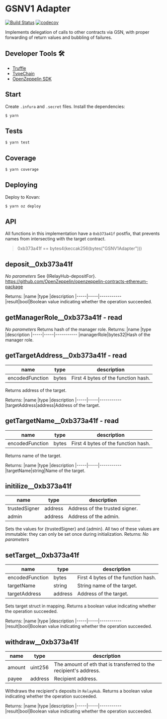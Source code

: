 # GSNV1 Adapter

[![Build Status](https://travis-ci.com/akropolisio/gsn-v1-adapter.svg?branch=0.5.0)](https://travis-ci.com/akropolisio/gsn-v1-adapter)
[![codecov](https://codecov.io/gh/akropolisio/gsn-v1-adapter/branch/0.5.0/graph/badge.svg)](https://codecov.io/gh/akropolisio/gsn-v1-adapter)

Implements delegation of calls to other contracts via GSN, with proper forwarding of return values and bubbling of failures.

## Developer Tools 🛠️

- [Truffle](https://trufflesuite.com/)
- [TypeChain](https://github.com/ethereum-ts/TypeChain)
- [OpenZeppelin SDK](https://openzeppelin.com)

## Start

Create `.infura` and `.secret` files. Install the dependencies:

```bash
$ yarn
```

## Tests

```bash
$ yarn test
```

## Coverage

```bash
$ yarn coverage
```

## Deploying

Deploy to Kovan:

```bash
$ yarn oz deploy
```

## API

All functions in this implementation have a `0xb373a41f` postfix, that prevents names from intersecting with the target contract.

> 0xb373a41f == bytes4(keccak256(bytes("GSNV1Adapter")))

## deposit\_\_0xb373a41f

_No parameters_
See {IRelayHub-depositFor}. https://github.com/OpenZeppelin/openzeppelin-contracts-ethereum-package

Returns:
|name |type |description
|-----|-----|-----------
|result|bool|Boolean value indicating whether the operation succeeded.

## getManagerRole\_\_0xb373a41f - read

_No parameters_
Returns hash of the manager role.
Returns:
|name |type |description
|-----|-----|-----------
|managerRole|bytes32|Hash of the manager role.

## getTargetAddress\_\_0xb373a41f - read

| name            | type  | description                         |
| --------------- | ----- | ----------------------------------- |
| encodedFunction | bytes | First 4 bytes of the function hash. |

Returns address of the target.

Returns:
|name |type |description
|-----|-----|-----------
|targetAddress|address|Address of the target.

## getTargetName\_\_0xb373a41f - read

| name            | type  | description                         |
| --------------- | ----- | ----------------------------------- |
| encodedFunction | bytes | First 4 bytes of the function hash. |

Returns name of the target.

Returns:
|name |type |description
|-----|-----|-----------
|targetName|string|Name of the target.

## initilize\_\_0xb373a41f

| name          | type    | description                    |
| ------------- | ------- | ------------------------------ |
| trustedSigner | address | Address of the trusted signer. |
| admin         | address | Address of the admin.          |

Sets the values for {trustedSigner} and {admin}. All two of these values are immutable: they can only be set once during initialization.
Returns:
_No parameters_

## setTarget\_\_0xb373a41f

| name            | type    | description                         |
| --------------- | ------- | ----------------------------------- |
| encodedFunction | bytes   | First 4 bytes of the function hash. |
| targetName      | string  | String name of the target.          |
| targetAddress   | address | Address of the target.              |

Sets target struct in mapping. Returns a boolean value indicating whether the operation succeeded.

Returns:
|name |type |description
|-----|-----|-----------
|result|bool|Boolean value indicating whether the operation succeeded.

## withdraw\_\_0xb373a41f

| name   | type    | description                                                       |
| ------ | ------- | ----------------------------------------------------------------- |
| amount | uint256 | The amount of eth that is transferred to the recipient's address. |
| payee  | address | Recipient address.                                                |

Withdraws the recipient's deposits in `RelayHub`. Returns a boolean value indicating whether the operation succeeded.

Returns:
|name |type |description
|-----|-----|-----------
|result|bool|Boolean value indicating whether the operation succeeded.
